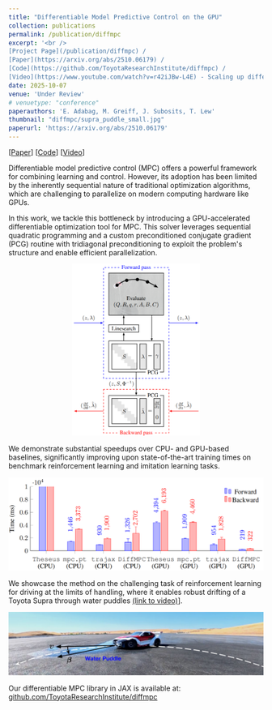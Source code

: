 ```yaml
---
title: "Differentiable Model Predictive Control on the GPU"
collection: publications
permalink: /publication/diffmpc
excerpt: '<br />
[Project Page](/publication/diffmpc) / 
[Paper](https://arxiv.org/abs/2510.06179) / 
[Code](https://github.com/ToyotaResearchInstitute/diffmpc) / 
[Video](https://www.youtube.com/watch?v=r42iJBw-L4E) - Scaling up differentiable optimization on the GPU.'
date: 2025-10-07
venue: 'Under Review'
# venuetype: "conference"
paperauthors: 'E. Adabag, M. Greiff, J. Subosits, T. Lew'
thumbnail: "diffmpc/supra_puddle_small.jpg"
paperurl: 'https://arxiv.org/abs/2510.06179'
---
```


[[Paper](https://arxiv.org/abs/2510.06179)] 
[[Code](https://github.com/ToyotaResearchInstitute/diffmpc)]
[[Video](https://www.youtube.com/watch?v=r42iJBw-L4E)] 

Differentiable model predictive control (MPC) offers a powerful framework for combining learning and control. However, its adoption has been limited by the inherently sequential nature of traditional optimization algorithms, which are challenging to parallelize on modern computing hardware like GPUs.

In this work, we tackle this bottleneck by introducing a GPU-accelerated differentiable optimization tool for MPC. This solver leverages sequential quadratic programming and a custom preconditioned conjugate gradient (PCG) routine with tridiagonal preconditioning to exploit the problem's structure and enable efficient parallelization. 

<p align="center">
  <img src="/images/diffmpc/diffmpc.png" alt="Differentiable MPC algorithm." width="50%">
</p>

We demonstrate substantial speedups over CPU- and GPU-based baselines, significantly improving upon state-of-the-art training times on benchmark reinforcement learning and imitation learning tasks.

![diffmpc_speedups](/images/diffmpc/speedups.png)

We showcase the method on the challenging task of reinforcement learning for driving at the limits of handling, where it enables robust drifting of a Toyota Supra through water puddles [(link to video)](https://www.youtube.com/watch?v=r42iJBw-L4E)].

![diffmpc_supra](/images/diffmpc/supra_puddle.jpg)

Our differentiable MPC library in JAX is available at:
[github.com/ToyotaResearchInstitute/diffmpc](https://github.com/ToyotaResearchInstitute/diffmpc)